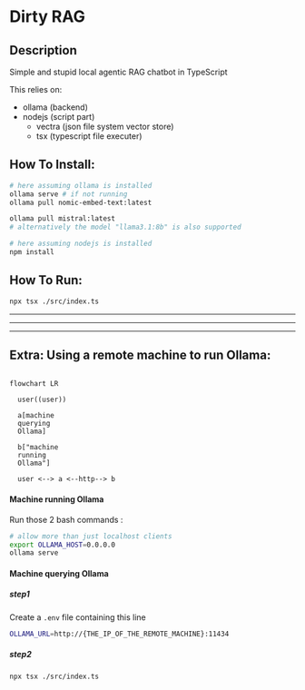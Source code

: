 
# Dirty RAG

## Description

Simple and stupid local agentic RAG chatbot in TypeScript

This relies on:
* ollama (backend)
* nodejs (script part)
  * vectra (json file system vector store)
  * tsx (typescript file executer)

## How To Install:

```bash
# here assuming ollama is installed
ollama serve # if not running
ollama pull nomic-embed-text:latest

ollama pull mistral:latest
# alternatively the model "llama3.1:8b" is also supported

# here assuming nodejs is installed
npm install
```

## How To Run:
```bash
npx tsx ./src/index.ts
```

----
----
----

## Extra: Using a remote machine to run Ollama:

```mermaid

flowchart LR

  user((user))

  a[machine
  querying
  Ollama]

  b["machine
  running
  Ollama"]

  user <--> a <--http--> b

```

#### Machine running Ollama

Run those 2 bash commands :

```bash
# allow more than just localhost clients
export OLLAMA_HOST=0.0.0.0
ollama serve
```

#### Machine querying Ollama

##### step1

Create a `.env` file containing this line
```bash
OLLAMA_URL=http://{THE_IP_OF_THE_REMOTE_MACHINE}:11434
```

##### step2

```bash
npx tsx ./src/index.ts
```
